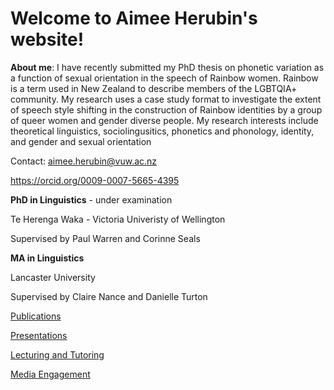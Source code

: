 # Welcome to Aimee Herubin's website!

<b>About me</b>: 
I have recently submitted my PhD thesis on phonetic variation as a function of sexual orientation in the speech of Rainbow women. Rainbow is a term used in New Zealand to describe members of the LGBTQIA+ community. My research uses a case study format to investigate the extent of speech style shifting in the construction of Rainbow identities by a group of queer women and gender diverse people.
My research interests include theoretical linguistics, sociolingusitics, phonetics and phonology, identity, and gender and sexual orientation

Contact:
aimee.herubin@vuw.ac.nz

https://orcid.org/0009-0007-5665-4395 



<b>PhD in Linguistics</b> - under examination

Te Herenga Waka - Victoria Univeristy of Wellington

Supervised by Paul Warren and Corinne Seals

<b>MA in Linguistics</b> 

Lancaster University

Supervised by Claire Nance and Danielle Turton



<a href="Publications.html">Publications</a> 

<a href="Presentations.html">Presentations</a>

<a href="LecturingTutoring.html">Lecturing and Tutoring</a>

<a href="MediaEngagement.html">Media Engagement</a>


